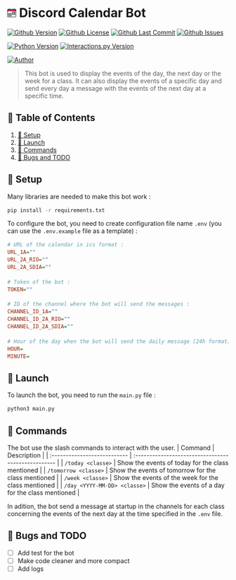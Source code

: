 # <img src="assets/icon.png" alt="icon" width="4%"/> Discord Calendar Bot
[![Github Version](https://img.shields.io/github/v/release/loskeeper/discord-calendar-bot)](https://github.com/LosKeeper/discord-calendar-bot)
[![Github License](https://img.shields.io/github/license/loskeeper/discord-calendar-bot)](https://github.com/LosKeeper/discord-calendar-bot/blob/main/LICENSE)
[![Github Last Commit](https://img.shields.io/github/last-commit/loskeeper/discord-calendar-bot)](https://github.com/LosKeeper/discord-calendar-bot/commits)
[![Github Issues](https://img.shields.io/github/issues/loskeeper/discord-calendar-bot)](https://github.com/LosKeeper/discord-calendar-bot/issues)

[![Python Version](https://img.shields.io/pypi/pyversions/discord-py-interactions)](https://www.python.org/downloads/)
[![Interactions.py Version](https://img.shields.io/badge/interactions.py-v5-green)](https://github.com/interactions-py/interactions.py)

[![Author](https://img.shields.io/badge/author-@LosKeeper-blue)](https://github.com/LosKeeper)
> This bot is used to display the events of the day, the next day or the week for a class. It can also display the events of a specific day and send every day a message with the events of the next day at a specific time.

## 🧾 Table of Contents
1. [🔧 Setup](#-setup)
2. [🚀 Launch](#-launch)
3. [📝 Commands](#-commands)
4. [🐞 Bugs and TODO](#-bugs-and-todo)



## 🔧 Setup
Many libraries are needed to make this bot work :
```bash
pip install -r requirements.txt
```
To configure the bot, you need to create configuration file name `.env` (you can use the `.env.example` file as a template) :
```ini
# URL of the calendar in ics format :
URL_1A=""
URL_2A_RIO=""
URL_2A_SDIA=""

# Token of the bot :
TOKEN=""

# ID of the channel where the bot will send the messages :
CHANNEL_ID_1A=""
CHANNEL_ID_2A_RIO=""
CHANNEL_ID_2A_SDIA=""

# Hour of the day when the bot will send the daily message (24h format):
HOUR=
MINUTE=
```

## 🚀 Launch
To launch the bot, you need to run the `main.py` file :
```bash
python3 main.py
```

## 📝 Commands
The bot use the slash commands to interact with the user.
| Command                      | Description                                         |
| :--------------------------- | :-------------------------------------------------- |
| `/today <classe>`            | Show the events of today for the class mentioned    |
| `/tomorrow <classe>`         | Show the events of tomorrow for the class mentioned |
| `/week <classe>`             | Show the events of the week for the class mentioned |
| `/day <YYYY-MM-DD> <classe>` | Show the events of a day for the class mentioned    |

In adition, the bot send a message at startup in the channels for each class concerning the events of the next day at the time specified in the `.env` file.

## 🐞 Bugs and TODO
- [ ] Add test for the bot
- [ ] Make code cleaner and more compact
- [ ] Add logs